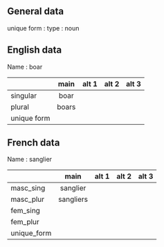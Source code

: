 ## General data

unique form :
type : noun

## English data

Name : boar

|             | main  | alt 1 | alt 2 | alt 3 |
| :---------- | :---: | :---: | :---: | ----- |
| singular    | boar  |       |       |       |
| plural      | boars |       |       |       |
| unique form |       |       |       |       |

## French data

Name : sanglier

|             |   main    | alt 1 | alt 2 | alt 3 |
| :---------- | :-------: | :---: | :---: | :---: |
| masc_sing   | sanglier  |       |       |       |
| masc_plur   | sangliers |       |       |       |
| fem_sing    |           |       |       |       |
| fem_plur    |           |       |       |       |
| unique_form |           |       |       |       |


